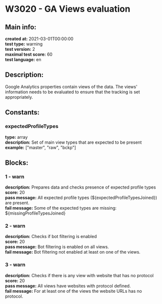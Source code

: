 # W3020 - GA Views evaluation  
## Main info:  
**created at:** 2021-03-01T00:00:00  
**test type:** warning  
**test version:** 2  
**maximal test score:** 60  
**test language:** en  
## Description:  
Google Analytics properties contain views of the data. The views' information needs to be evaluated to ensure that the tracking is set appropriately.  
## Constants:  
### expectedProfileTypes
**type:** array  
**description:** Set of main view types that are expected to be present  
**example:** ["master", "raw", "bckp"]  
## Blocks:  
### 1 - warn
**description:** Prepares data and checks presence of expected profile types  
**score:** 20  
**pass message:** All expected profile types (${expectedProfileTypesJoined}) are present.  
**fail message:** Some of the expected types are missing: ${missingProfileTypesJoined}  
### 2 - warn
**description:** Checks if bot filtering is enabled  
**score:** 20  
**pass message:** Bot filtering is enabled on all views.  
**fail message:** Bot filtering not enabled at least on one of the views.  
### 3 - warn
**description:** Checks if there is any view with website that has no protocol  
**score:** 20  
**pass message:** All views have websites with protocol defined.  
**fail message:** For at least one of the views the website URLs has no protocol.  
